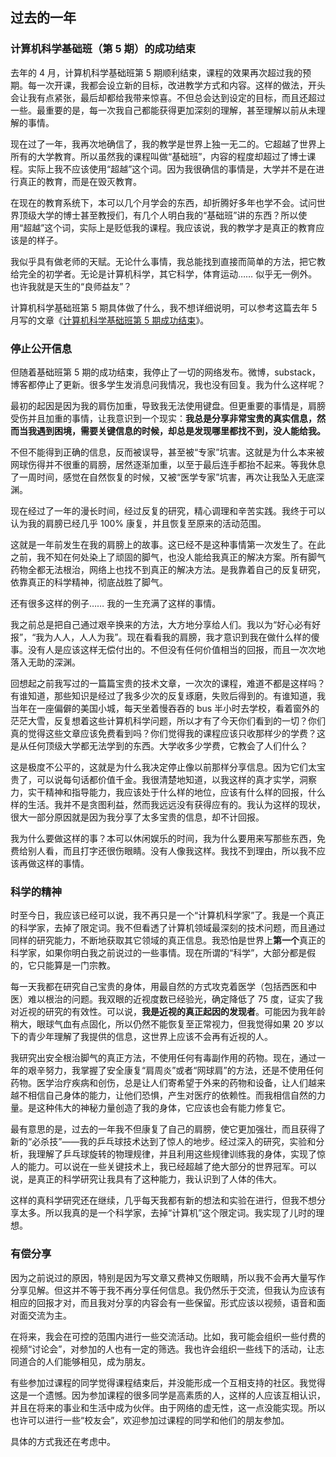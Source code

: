 <div class="inner">
<h2>过去的一年</h2>
<h3 id="计算机科学基础班第-5-期的成功结束">计算机科学基础班（第 5 期）的成功结束</h3>
<p>去年的 4 月，计算机科学基础班第 5 期顺利结束，课程的效果再次超过我的预期。每一次开课，我都会设立新的目标，改进教学方式和内容。这样的做法，开头会让我有点紧张，最后却都给我带来惊喜。不但总会达到设定的目标，而且还超过一些。最重要的是，每一次我自己都能获得更加深刻的理解，甚至理解以前从未理解的事情。</p>
<p>现在过了一年，我再次地确信了，我的教学是世界上独一无二的。它超越了世界上所有的大学教育。所以虽然我的课程叫做“基础班”，内容的程度却超过了博士课程。实际上我不应该使用“超越”这个词。因为我很确信的事情是，大学并不是在进行真正的教育，而是在毁灭教育。</p>
<p>在现在的教育系统下，本可以几个月学会的东西，却折腾好多年也学不会。试问世界顶级大学的博士甚至教授们，有几个人明白我的“基础班”讲的东西？所以使用“超越”这个词，实际上是贬低我的课程。我应该说，我的教学才是真正的教育应该是的样子。</p>
<p>我似乎具有做老师的天赋。无论什么事情，我总能找到直接而简单的方法，把它教给完全的初学者。无论是计算机科学，其它科学，体育运动…… 似乎无一例外。也许我就是天生的“良师益友”？</p>
<p>计算机科学基础班第 5 期具体做了什么，我不想详细说明，可以参考这篇去年 5 月写的文章《<a href="https://www.yinwang.org/blog-cn/2024/05/03/cs5-completed">计算机科学基础班第 5 期成功结束</a>》。</p>
<h3 id="停止公开信息">停止公开信息</h3>
<p>但随着基础班第 5 期的成功结束，我停止了一切的网络发布。微博，substack，博客都停止了更新。很多学生发消息问我情况，我也没有回复。我为什么这样呢？</p>
<p>最初的起因是因为我的肩伤加重，导致我无法使用键盘。但更重要的事情是，肩膀受伤并且加重的事情，让我意识到一个现实：<strong>我总是分享非常宝贵的真实信息，然而当我遇到困境，需要关键信息的时候，却总是发现哪里都找不到，没人能给我。</strong></p>
<p>不但不能得到正确的信息，反而被误导，甚至被“专家”坑害。这就是为什么本来被网球伤得并不很重的肩膀，居然逐渐加重，以至于最后连手都抬不起来。等我休息了一周时间，感觉在自然恢复的时候，又被“医学专家”坑害，再次让我坠入无底深渊。</p>
<p>现在经过了一年的漫长时间，经过反复的研究，精心调理和辛苦实践。我终于可以认为我的肩膀已经几乎 100% 康复，并且恢复至原来的活动范围。</p>
<p>这就是一年前发生在我的肩膀上的故事。这已经不是这种事情第一次发生了。在此之前，我不知在何处染上了顽固的脚气，也没人能给我真正的解决方案。所有脚气药物全都无法根治，网络上也找不到真正的解决方法。是我靠着自己的反复研究，依靠真正的科学精神，彻底战胜了脚气。</p>
<p>还有很多这样的例子…… 我的一生充满了这样的事情。</p>
<p>我之前总是把自己通过艰辛换来的方法，大方地分享给人们。我以为“好心必有好报”，“我为人人，人人为我”。现在看看我的肩膀，我才意识到我在做什么样的傻事。没有人是应该这样无偿付出的。不但没有任何价值相当的回报，而且一次次地落入无助的深渊。</p>
<p>回想起之前我写过的一篇篇宝贵的技术文章，一次次的课程，难道不都是这样吗？有谁知道，那些知识是经过了我多少次的反复琢磨，失败后得到的。有谁知道，我当年在一座偏僻的美国小城，每天坐着慢吞吞的 bus 半小时去学校，看着窗外的茫茫大雪，反复想着这些计算机科学问题，所以才有了今天你们看到的一切？你们真的觉得这些文章应该免费看到吗？你们觉得我的课程应该只收那样少的学费？这是从任何顶级大学都无法学到的东西。大学收多少学费，它教会了人们什么？</p>
<p>这是极度不公平的，这就是为什么我决定停止像以前那样分享信息。因为它们太宝贵了，可以说每句话都价值千金。我很清楚地知道，以我这样的真才实学，洞察力，实干精神和指导能力，我应该处于什么样的地位，应该有什么样的回报，什么样的生活。我并不是贪图利益，然而我远远没有获得应有的。我认为这样的现状，很大一部分原因就是因为我分享了太多宝贵的信息，却不计回报。</p>
<p>我为什么要做这样的事？本可以休闲娱乐的时间，我为什么要用来写那些东西，免费给别人看，而且打字还很伤眼睛。没有人像我这样。我找不到理由，所以我不应该再做这样的事情。</p>
<h3 id="科学的精神">科学的精神</h3>
<p>时至今日，我应该已经可以说，我不再只是一个“计算机科学家”了。我是一个真正的科学家，去掉了限定词。我不但看透了计算机领域最深刻的技术问题，而且通过同样的研究能力，不断地获取其它领域的真正信息。我恐怕是世界上<strong>第一个</strong>真正的科学家，如果你明白我之前说过的一些事情。现在所谓的“科学”，大部分都是假的，它只能算是一门宗教。</p>
<p>每一天我都在研究自己宝贵的身体，用最自然的方式攻克着医学（包括西医和中医）难以根治的问题。我双眼的近视度数已经验光，确定降低了 75 度，证实了我对近视的研究的有效性。可以说，<strong>我是近视的真正起因的发现者</strong>。可能因为我年龄稍大，眼球气血有点固化，所以仍然不能恢复至正常视力，但我觉得如果 20 岁以下的青少年理解了我提供的信息，这世界上应该不会再有近视的人。</p>
<p>我研究出安全根治脚气的真正方法，不使用任何有毒副作用的药物。现在，通过一年的艰辛努力，我掌握了安全康复“肩周炎”或者“网球肩”的方法，还是不使用任何药物。医学治疗疾病和创伤，总是让人们寄希望于外来的药物和设备，让人们越来越不相信自己身体的能力，让他们恐惧，产生对医疗的依赖性。而我相信自然的力量。是这种伟大的神秘力量创造了我的身体，它应该也会有能力修复它。</p>
<p>最有意思的是，过去的一年我不但康复了自己的肩膀，使它更加强壮，而且获得了新的“必杀技”——我的乒乓球技术达到了惊人的地步。经过深入的研究，实验和分析，我理解了乒乓球旋转的物理规律，并且利用这些规律训练我的身体，实现了惊人的能力。可以说在一些关键技术上，我已经超越了绝大部分的世界冠军。可以说，是真正的科学研究让我具有了这种能力，我认识到了人体的伟大。</p>
<p>这样的真科学研究还在继续，几乎每天我都有新的想法和实验在进行，但我不想分享太多。所以我真的是一个科学家，去掉“计算机”这个限定词。我实现了儿时的理想。</p>
<h3 id="有偿分享">有偿分享</h3>
<p>因为之前说过的原因，特别是因为写文章又费神又伤眼睛，所以我不会再大量写作分享见解。但这并不等于我不再分享任何信息。我仍然乐于交流，但我认为应该有相应的回报才对，而且我对分享的内容会有一些保留。形式应该以视频，语音和面对面交流为主。</p>
<p>在将来，我会在可控的范围内进行一些交流活动。比如，我可能会组织一些付费的视频“讨论会”，对参加的人也有一定的筛选。我也许会组织一些线下的活动，让志同道合的人们能够相见，成为朋友。</p>
<p>有些参加过课程的同学觉得课程结束后，并没能形成一个互相支持的社区。我觉得这是一个遗憾。因为参加课程的很多同学是高素质的人，这样的人应该互相认识，并且在将来的事业和生活中成为伙伴。由于网络的虚无性，这一点没能实现。所以也许可以进行一些“校友会”，欢迎参加过课程的同学和他们的朋友参加。</p>
<p>具体的方式我还在考虑中。</p>
</div>
    